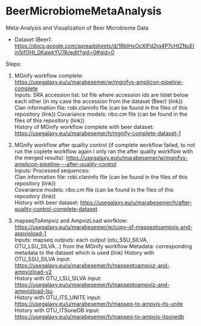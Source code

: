 # BeerMicrobiomeMetaAnalysis
Meta-Analysis and Visualization of Beer Microbiome Data

- Dataset (Beer): https://docs.google.com/spreadsheets/d/1RblHxOcXIFd2tg4P7cHtZNuElin5ifOHt_0KawkYU7A/edit?gid=0#gid=0 

Steps:
1.  MGnify workflow complete: https://usegalaxy.eu/u/marabesemer/w/mgnifys-amplicon-pipeline-complete  
   Inputs:
  SRA accession list: txt file where accession ids are listet below each other (in my case the accession from the dataset (Beer) (link))
  Clan information file: robi.claninfo file (can be found in the files of this repository (link))
  Covariance models: ribo.cm file (can be found in the files of this repository (link))  
  History of MGnify workflow complete with beer dataset: https://usegalaxy.eu/u/marabesemer/h/mgnify-complete-dataset-1


2. MGnify workflow after quality control (if complete workflow failed, to not run the coplete workflow again I only ran the after quality workflow with the merged results): https://usegalaxy.eu/u/marabesemer/w/mgnifys-amplicon-pipeline---after-quality-control  
   Inputs:
   Processed sequences:  
   Clan information file: robi.claninfo file (can be found in the files of this repository (link))  
   Covariance models: ribo.cm file (can be found in the files of this repository (link))   
   History with beer dataset: https://usegalaxy.eu/u/marabesemer/h/after-quality-control-complete-dataset


3. mapseqToAmpviz and AmpvizLoad worfklow: https://usegalaxy.eu/u/marabesemer/w/copy-of-mapseqtoampvis-and-appvisload-1  
   Inputs:
   mapseq outputs: each output (otu_SSU_SILVA, OTU_LSU_SILVA...) from the MGnify workflow
   Metadata: corresponding metadata to the dataset which is used (link)
  History with OTU_SSU_SILVA input: https://usegalaxy.eu/u/marabesemer/h/mapseqtoampviz-and-ampvizload-v2  
  History with OTU_LSU_SILVA input: https://usegalaxy.eu/u/marabesemer/h/mapseqtoampviz-and-ampvizload-lsu  
  History with OTU_ITS_UNITE input: https://usegalaxy.eu/u/marabesemer/h/mapseq-to-ampvis-its-unite     
  History with OTU_ITSoneDB input: https://usegalaxy.eu/u/marabesemer/h/mapseq-to-ampvis-itsonedb   
  
